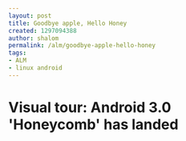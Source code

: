 ```yaml
---
layout: post
title: Goodbye apple, Hello Honey
created: 1297094388
author: shalom
permalink: /alm/goodbye-apple-hello-honey
tags:
- ALM
- linux android
---
```

<h1>Visual tour: Android 3.0 'Honeycomb' has landed</h1>
